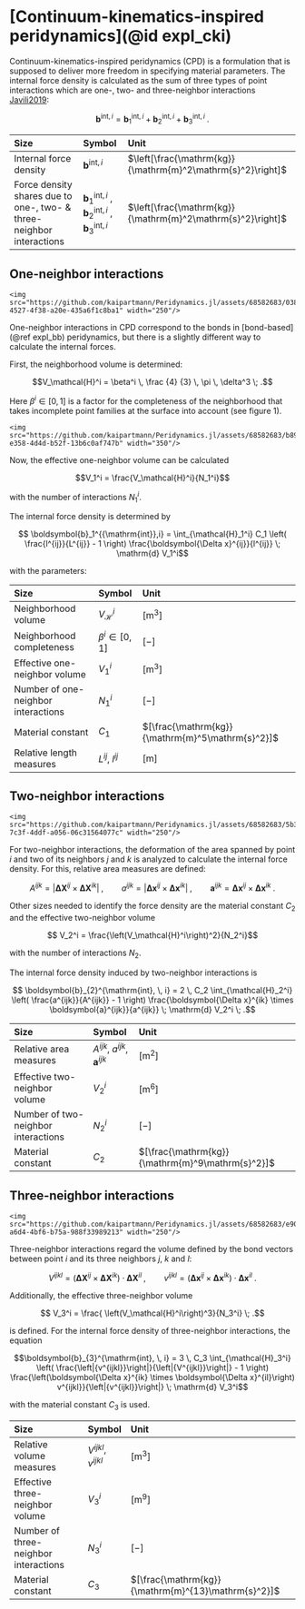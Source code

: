 # [Continuum-kinematics-inspired peridynamics](@id expl_cki)

Continuum-kinematics-inspired peridynamics (CPD) is a formulation that is supposed to deliver more freedom in specifying material parameters.
The internal force density is calculated as the sum of three types of point interactions which are one-, two- and three-neighbor interactions [Javili2019](@cite):

```math
\boldsymbol{b}^{\mathrm{int},i} = \boldsymbol{b}_1^{\mathrm{int},i} + \boldsymbol{b}_2^{\mathrm{int},i} + \boldsymbol{b}_3^{\mathrm{int},i} \; .
``` 

| Size | Symbol |      Unit |
|:--------|:-------------|:------------|
| Internal force density | $\boldsymbol{b}^{\mathrm{int},i}$ | $\left[\frac{\mathrm{kg}}{\mathrm{m}^2\mathrm{s}^2}\right]$ |
| Force density shares due to one-, two- & three-neighbor interactions | $\boldsymbol{b}_1^{\mathrm{int},i}$ , $\boldsymbol{b}_2^{\mathrm{int},i}$ , $\boldsymbol{b}_3^{\mathrm{int},i}$ | $\left[\frac{\mathrm{kg}}{\mathrm{m}^2\mathrm{s}^2}\right]$ |

## One-neighbor interactions

```@raw html
<img src="https://github.com/kaipartmann/Peridynamics.jl/assets/68582683/0380b1b8-4527-4f38-a20e-435a6f1c8ba1" width="250"/>
```

One-neighbor interactions in CPD correspond to the bonds in [bond-based](@ref expl_bb) peridynamics, but there is a slightly different way to calculate the internal forces.

First, the neighborhood volume is determined:
```math
V_\mathcal{H}^i = \beta^i \, \frac {4} {3} \, \pi \, \delta^3 \; .
```

Here $\beta^i\in [0,1]$ is a factor for the completeness of the neighborhood that takes incomplete point families at the surface into account (see figure 1).

```@raw html
<img src="https://github.com/kaipartmann/Peridynamics.jl/assets/68582683/b899c8d3-e358-4d4d-b52f-13b6c0af747b" width="350"/>
```

Now, the effective one-neighbor volume can be calculated
```math
V_1^i = \frac{V_\mathcal{H}^i}{N_1^i}
```
with the number of interactions $N_1^i$.

The internal force density is determined by
```math
    \boldsymbol{b}_1^{{\mathrm{int}},i} = \int_{\mathcal{H}_1^i} C_1 \left( \frac{l^{ij}}{L^{ij}} - 1 \right) \frac{\boldsymbol{\Delta x}^{ij}}{l^{ij}} \; \mathrm{d} V_1^i
```
with the parameters:

| Size | Symbol |      Unit |
|:--------|:-------------|:------------|
| Neighborhood volume | $V_\mathcal{H}^i$ | $[\mathrm{m}^3]$ |
| Neighborhood completeness   |     $\beta^i\in [0,1]$      | $[-]$ |
| Effective one-neighbor volume   |  $V_1^i$                 | $[\mathrm{m}^3]$ |
| Number of one-neighbor interactions   |      $N_1^i$      | $[-]$ |
| Material constant | $C_1$ |      $[\frac{\mathrm{kg}}{\mathrm{m}^5\mathrm{s}^2}]$ |
| Relative length measures | $L^{ij}$, $l^{ij}$ | $[\mathrm{m}]$ |


## Two-neighbor interactions

```@raw html
<img src="https://github.com/kaipartmann/Peridynamics.jl/assets/68582683/5b340634-7c3f-4ddf-a056-06c31564077c" width="250"/>
```

For two-neighbor interactions, the deformation of the area spanned by point $i$ and two of its neighbors $j$ and $k$ is analyzed to calculate the internal force density. For this, relative area measures are defined:

```math
    A^{ijk}=\left| \boldsymbol{\Delta X}^{ij} \times \boldsymbol{\Delta X}^{ik} \right| \; , \qquad a^{ijk}=\left| \boldsymbol{\Delta x}^{ij} \times \boldsymbol{\Delta x}^{ik} \right| \; , \qquad \boldsymbol{a}^{ijk}= \boldsymbol{\Delta x}^{ij} \times \boldsymbol{\Delta x}^{ik} \; .
```

Other sizes needed to identify the force density are the material constant $C_2$ and the effective two-neighbor volume
```math
    V_2^i = \frac{\left(V_\mathcal{H}^i\right)^2}{N_2^i}
```
with the number of interactions $N_2$. 

The internal force density induced by two-neighbor interactions is 

```math
    \boldsymbol{b}_{2}^{\mathrm{int}, \, i} = 
2 \, C_2 \int_{\mathcal{H}_2^i} \left( \frac{a^{ijk}}{A^{ijk}} - 1 \right)
\frac{\boldsymbol{\Delta x}^{ik} \times \boldsymbol{a}^{ijk}}{a^{ijk}} \; \mathrm{d} V_2^i \; .
```

| Size | Symbol |      Unit |
|:--------|:-------------|:------------|
| Relative area measures | $A^{ijk}$, $a^{ijk}$, $\boldsymbol{a}^{ijk}$ | $[\mathrm{m}^2]$ |
| Effective two-neighbor volume   |  $V_2^i$  | $[\mathrm{m}^6]$ |
| Number of two-neighbor interactions   |      $N_2^i$      | $[-]$ |
| Material constant | $C_2$ |      $[\frac{\mathrm{kg}}{\mathrm{m}^9\mathrm{s}^2}]$ |

## Three-neighbor interactions

```@raw html
<img src="https://github.com/kaipartmann/Peridynamics.jl/assets/68582683/e908c804-a6d4-4bf6-b75a-988f33989213" width="250"/>
```

Three-neighbor interactions regard the volume defined by the bond vectors between point $i$ and its three neighbors $j$, $k$ and $l$:

```math
V^{ijkl} = \left(\boldsymbol{\Delta X}^{ij} \times \boldsymbol{\Delta X}^{ik}\right) \cdot \boldsymbol{\Delta X}^{il}  \;,\qquad
    v^{ijkl} = \left(\boldsymbol{\Delta x}^{ij} \times \boldsymbol{\Delta x}^{ik}\right) \cdot \boldsymbol{\Delta x}^{il}  \;.
```
Additionally, the effective three-neighbor volume
```math
    V_3^i = \frac{ \left(V_\mathcal{H}^i\right)^3}{N_3^i} \; .
```
is defined.
For the internal force density of three-neighbor interactions, the equation

```math
\boldsymbol{b}_{3}^{\mathrm{int}, \, i} = 
3 \, C_3 \int_{\mathcal{H}_3^i} \left( \frac{\left|{v^{ijkl}}\right|}{\left|{V^{ijkl}}\right|} - 1 \right)
\frac{\left(\boldsymbol{\Delta x}^{ik} \times \boldsymbol{\Delta x}^{il}\right) v^{ijkl}}{\left|{v^{ijkl}}\right|} \; \mathrm{d} V_3^i
```

with the material constant $C_3$ is used.

| Size | Symbol |      Unit |
|:--------|:-------------|:------------|
| Relative volume measures | $V^{ijkl}$, $v^{ijkl}$ | $[\mathrm{m}^3]$ |
| Effective three-neighbor volume |  $V_3^i$ | $[\mathrm{m}^9]$ |
| Number of three-neighbor interactions |      $N_3^i$      | $[-]$ |
| Material constant | $C_3$ |      $[\frac{\mathrm{kg}}{\mathrm{m}^{13}\mathrm{s}^2}]$ |
